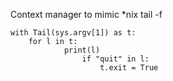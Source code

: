 Context manager to mimic *nix tail -f

```
with Tail(sys.argv[1]) as t:
	for l in t:
        	print(l)
               	if "quit" in l:
                	t.exit = True
```
